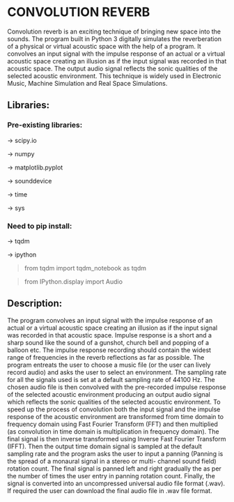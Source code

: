 # **CONVOLUTION REVERB**

Convolution reverb is an exciting technique of bringing new space into the sounds. The
program built in Python 3 digitally simulates the reverberation of a physical or virtual acoustic
space with the help of a program. It convolves an input signal with the impulse response of an
actual or a virtual acoustic space creating an illusion as if the input signal was recorded in that
acoustic space. The output audio signal reflects the sonic qualities of the selected acoustic
environment. This technique is widely used in Electronic Music, Machine Simulation and Real
Space Simulations.

## **Libraries:**

### Pre-existing libraries:
-> scipy.io

-> numpy

-> matplotlib.pyplot

-> sounddevice

-> time

-> sys

### Need to pip install:
-> tqdm

-> ipython

>from tqdm import tqdm_notebook as tqdm

>from IPython.display import Audio

## **Description:**
The program convolves an input signal with the impulse response of an actual or a virtual
acoustic space creating an illusion as if the input signal was recorded in that acoustic space.
Impulse response is a short and a sharp sound like the sound of a gunshot, church bell and
popping of a balloon etc. The impulse response recording should contain the widest range of
frequencies in the reverb reflections as far as possible. The program entreats the user to choose
a music file (or the user can lively record audio) and asks the user to select an environment.
The sampling rate for all the signals used is set at a default sampling rate of 44100 Hz.
The chosen audio file is then convolved with the pre-recorded impulse response of the
selected acoustic environment producing an output audio signal which reflects the sonic
qualities of the selected acoustic environment. To speed up the process of convolution both the
input signal and the impulse response of the acoustic environment are transformed from time
domain to frequency domain using Fast Fourier Transform (FFT) and then multiplied (as
convolution in time domain is multiplication in frequency domain).
The final signal is then inverse transformed using Inverse Fast Fourier Transform (IFFT).
Then the output time domain signal is sampled at the default sampling rate and the program
asks the user to input a panning (Panning is the spread of a monaural signal in a stereo or multi-
channel sound field) rotation count. The final signal is panned left and right gradually the as
per the number of times the user entry in panning rotation count. Finally, the signal is converted
into an uncompressed universal audio file format (.wav). If required the user can download the
final audio file in .wav file format.
